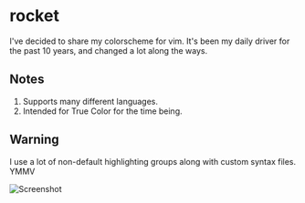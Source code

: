 # rocket
I've decided to share my colorscheme for vim. It's been my daily driver for the past 10 years, and changed a lot along the ways. 

Notes
-----
1. Supports many different languages.
3. Intended for True Color for the time being.

Warning
-------
I use a lot of non-default highlighting groups along with custom syntax files. YMMV 

![Screenshot](https://i.imgur.com/sIAHa1J.png)
